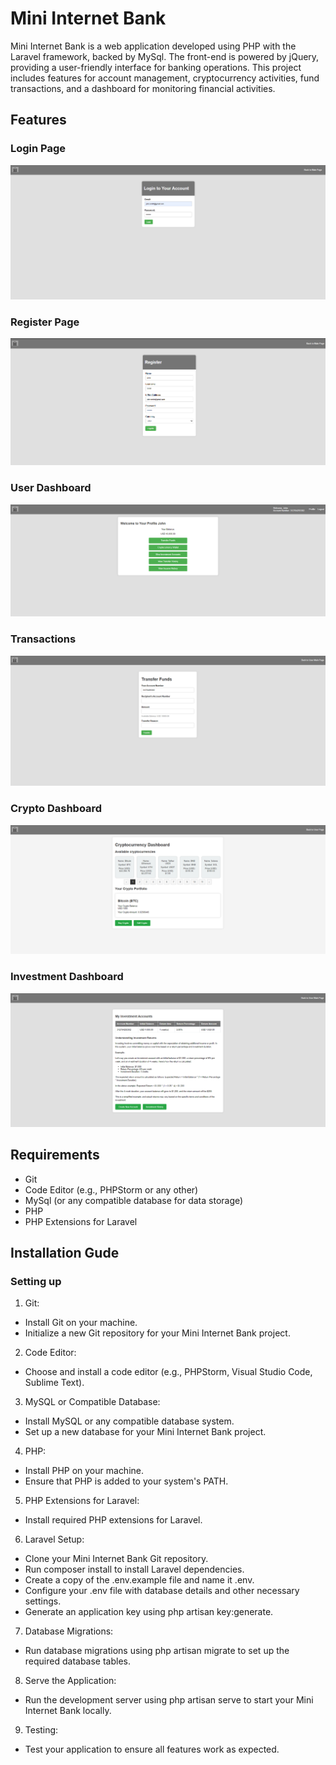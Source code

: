 
# Mini Internet Bank

Mini Internet Bank is a web application developed using PHP with the Laravel framework, backed by MySql. The front-end is powered by jQuery, providing a user-friendly interface for banking operations. This project includes features for account management, cryptocurrency activities, fund transactions, and a dashboard for monitoring financial activities.

## Features 

### Login Page
![Login Feature](images/login_page.png)

### Register Page
![Register Feature](images/register_page.png)

### User Dashboard
![User Dashboard Feature](images/user_dashboard.png)

### Transactions
![Transactions Feature](images/transactions.png)

### Crypto Dashboard
![Crypto Dashboard Feature](images/crypto_dashboard.png)

### Investment Dashboard
![Investment Dashboard Feature](images/investment_dashboard.png)

## Requirements
* Git
* Code Editor (e.g., PHPStorm or any other)
* MySql (or any compatible database for data storage)
* PHP
* PHP Extensions for Laravel

## Installation Gude
### Setting up
1. Git:
* Install Git on your machine.
* Initialize a new Git repository for your Mini Internet Bank project.
2. Code Editor:
* Choose and install a code editor (e.g., PHPStorm, Visual Studio Code, Sublime Text).
3. MySQL or Compatible Database:
* Install MySQL or any compatible database system.
* Set up a new database for your Mini Internet Bank project.
4. PHP:
* Install PHP on your machine.
* Ensure that PHP is added to your system's PATH.
5. PHP Extensions for Laravel:
* Install required PHP extensions for Laravel.
6. Laravel Setup:
* Clone your Mini Internet Bank Git repository.
* Run composer install to install Laravel dependencies.
* Create a copy of the .env.example file and name it .env.
* Configure your .env file with database details and other necessary settings.
* Generate an application key using php artisan key:generate.
7. Database Migrations:
* Run database migrations using php artisan migrate to set up the required database tables.
8. Serve the Application:
* Run the development server using php artisan serve to start your Mini Internet Bank locally.
9. Testing:
* Test your application to ensure all features work as expected.
